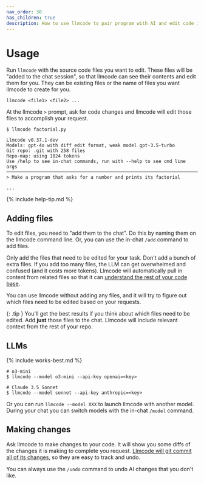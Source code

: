 ```yaml
---
nav_order: 30
has_children: true
description: How to use llmcode to pair program with AI and edit code in your local git repo.
---
```


# Usage

Run `llmcode` with the source code files you want to edit.
These files will be "added to the chat session", so that
llmcode can see their
contents and edit them for you.
They can be existing files or the name of files you want
llmcode to create for you.

```
llmcode <file1> <file2> ...
```

At the llmcode `>` prompt, ask for code changes and llmcode
will edit those files to accomplish your request.


```
$ llmcode factorial.py

Llmcode v0.37.1-dev
Models: gpt-4o with diff edit format, weak model gpt-3.5-turbo
Git repo: .git with 258 files
Repo-map: using 1024 tokens
Use /help to see in-chat commands, run with --help to see cmd line args
───────────────────────────────────────────────────────────────────────
> Make a program that asks for a number and prints its factorial

...
```

{% include help-tip.md %}

## Adding files

To edit files, you need to "add them to the chat".
Do this
by naming them on the llmcode command line.
Or, you can use the in-chat
`/add` command to add files.


Only add the files that need to be edited for your task.
Don't add a bunch of extra files.
If you add too many files, the LLM can get overwhelmed
and confused (and it costs more tokens).
Llmcode will automatically
pull in content from related files so that it can
[understand the rest of your code base](https://llmcode.khulnasoft.com/docs/repomap.html).

You can use llmcode without adding any files,
and it will try to figure out which files need to be edited based
on your requests.

{: .tip }
You'll get the best results if you think about which files need to be
edited. Add **just** those files to the chat. Llmcode will include
relevant context from the rest of your repo.

## LLMs

{% include works-best.md %}

```
# o3-mini
$ llmcode --model o3-mini --api-key openai=<key>

# Claude 3.5 Sonnet
$ llmcode --model sonnet --api-key anthropic=<key>
```

Or you can run `llmcode --model XXX` to launch llmcode with
another model.
During your chat you can switch models with the in-chat
`/model` command.

## Making changes

Ask llmcode to make changes to your code.
It will show you some diffs of the changes it is making to
complete you request.
[Llmcode will git commit all of its changes](/docs/git.html),
so they are easy to track and undo.

You can always use the `/undo` command to undo AI changes that you don't
like.
